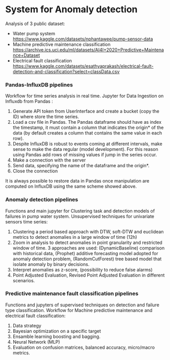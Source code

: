 # System for Anomaly detection 
Analysis of 3 public dataset:
- Water pump system https://www.kaggle.com/datasets/nphantawee/pump-sensor-data
- Machine predictive maintenance classification https://archive.ics.uci.edu/ml/datasets/AI4I+2020+Predictive+Maintenance+Dataset
- Electrical fault classification https://www.kaggle.com/datasets/esathyaprakash/electrical-fault-detection-and-classification?select=classData.csv
### Pandas-InfluxDB pipelines 
Workflow  for time series analysis in real time. 
Jupyter for Data Ingestion on Influxdb from Pandas :
1. Generate API token from UserInterface and create a bucket (copy the ID) where store the time series. 
2. Load a csv file in Pandas. The Pandas dataframe should have as index the timestamp, it must contain a column that indicates the origin* of the data (by default creates a column that contains the same value in each row).
3. Despite InfluxDB is robust to events coming at different intervals, make sense to make the data regular (model development). For this reason using Pandas add rows of missing values if jump in the series occur. 
4. Make a connection with the server
5. Send data, specifying the name of the dataframe and the origin*.
6. Close the connection

It is always possible to restore data in Pandas once manipulation are computed on InfluxDB using the same scheme showed above.  

### Anomaly detection pipelines 
Functions and main jupyter for Clustering task and detection models of failures in pump water system. 
Unsupervised techniques for univariate sensors time series: 
1. Clustering a period based approach with DTW, soft-DTW and euclidean metrics to detect anomalies in a large window of time (12h)
2. Zoom in analysis to detect anomalies in point granularity and restricted window of time. 3 approaches are used: (DynamicBaseline) comparison with historical data, (Prophet) additive forecasting model adopted for anomaly detection problem, (RandomCutForest) tree based model that isolate anomaly by binary decisions. 
3. Interpret anomalies as z-score, (possibility to reduce false alarms)
4. Point Adjusted Evaluation, Revised Point Adjusted Evaluation in different scenarios. 

### Predictive maintenance fault classification pipelines 
Functions and jupyters of supervised techniques on detection and failure type classification. 
Workflow for Machine predictive maintenance and electrical fault classification:
1. Data strategy 
2. Bayesian optimization on a specific target 
3. Ensamble learning boosting and bagging. 
4. Neural Network (MLP)
5. Evaluation on confusion matrices, balanced accuracy, micro/macro metrics. 



